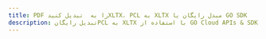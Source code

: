 ---title: PDF را به  تبدیل کنیدXLTX، PCL به XLTX مبدل رایگان یا GO SDKdescription: تبدیل رایگانPCL به XLTX با استفاده از GO Cloud APIs & SDK همچنین اسناد PDF را در Cloud ایجاد، ویرایش و رندر کنید.---